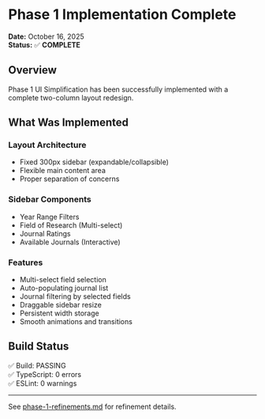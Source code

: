 # Phase 1 Implementation Complete

**Date:** October 16, 2025  
**Status:** ✅ **COMPLETE**

## Overview

Phase 1 UI Simplification has been successfully implemented with a complete two-column layout redesign.

## What Was Implemented

### Layout Architecture
- Fixed 300px sidebar (expandable/collapsible)
- Flexible main content area
- Proper separation of concerns

### Sidebar Components
- Year Range Filters
- Field of Research (Multi-select)
- Journal Ratings
- Available Journals (Interactive)

### Features
- Multi-select field selection
- Auto-populating journal list
- Journal filtering by selected fields
- Draggable sidebar resize
- Persistent width storage
- Smooth animations and transitions

## Build Status

✅ Build: PASSING  
✅ TypeScript: 0 errors  
✅ ESLint: 0 warnings  

---

See [phase-1-refinements.md](phase-1-refinements.md) for refinement details.
